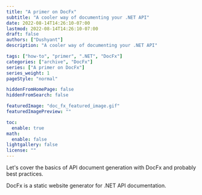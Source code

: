 ```yaml
---
title: "A primer on DocFx"
subtitle: "A cooler way of documenting your .NET API"
date: 2022-08-14T14:26:10-07:00
lastmod: 2022-08-14T14:26:10-07:00
draft: false
authors: ["Dushyant"]
description: "A cooler way of documenting your .NET API"

tags: ["how-to", "primer", ".NET", "DocFx"]
categories: ["archive", "DocFx"]
series: ["A primer on DocFx"]
series_weight: 1
pageStyle: "normal"

hiddenFromHomePage: false
hiddenFromSearch: false

featuredImage: "doc_fx_featured_image.gif"
featuredImagePreview: ""

toc:
  enable: true
math:
  enable: false
lightgallery: false
license: ""
---
```


<!--more-->

Let's cover the basics of API document generation with DocFx and probably best practices.

DocFx is a static website generator for .NET API documentation.